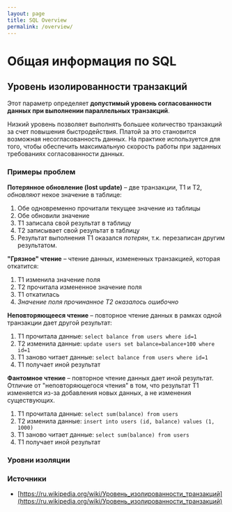 ```yaml
---
layout: page
title: SQL Overview
permalink: /overview/
---
```


# Общая информация по SQL
## Уровень изолированности транзакций
Этот параметр определяет **допустимый уровень согласованности данных при выполнении параллельных транзакций**.

Низкий уровень позволяет выполнять большее количество транзакций за счет повышения быстродействия. Платой за это становится возможная несогласованность данных. На практике используется для того, чтобы обеспечить максимальную скорость работы при заданных требованиях согласованности данных.

### Примеры проблем

**Потерянное обновление (lost update)** – две транзакции, T1 и T2, *обновляют* некое значение в таблице:
1. Обе одновременно прочитали текущее значение из таблицы
1. Обе обновили значение
1. T1 записала свой результат в таблицу
1. Т2 записывает свой результат в таблицу
1. Результат выполнения T1 оказался *потерян*, т.к. перезаписан другим результатом.

**"Грязное" чтение** – чтение данных, измененных транзакцией, которая откатится:
1. T1 изменила значение поля
1. T2 прочитала измененное значение поля
1. T1 откатилась
1. *Значение поля прочинанное T2 оказалось ошибочно*

**Неповторяющееся чтение** – повторное чтение данных в рамках одной транзакции дает другой результат:
1. T1 прочитала данные: `select balance from users where id=1`
1. T2 изменила данные: `update users set balance=balance+100 where id=1`
1. T1 заново читает данные: `select balance from users where id=1`
1. T1 получает иной результат

**Фантомное чтение** – повторное чтение данных дает иной результат. Отличие от "неповторяющегося чтения" в том, что результат T1 изменяется из-за добавления новых данных, а не изменения существующих.
1. T1 прочитала данные: `select sum(balance) from users`
1. T2 изменила данные: `insert into users (id, balance) values (1, 1000)`
1. T1 заново читает данные: `select sum(balance) from users`
1. T1 получает иной результат

### Уровни изоляции

### Источники
- [https://ru.wikipedia.org/wiki/Уровень_изолированности_транзакций](https://ru.wikipedia.org/wiki/Уровень_изолированности_транзакций)
